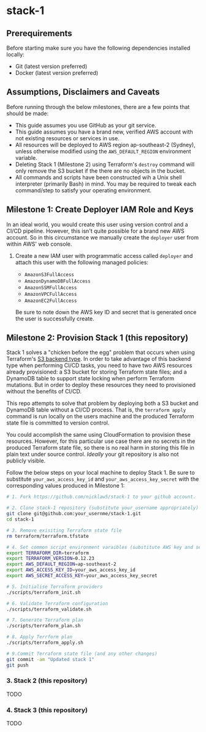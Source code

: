 # stack-1

## Prerequirements

Before starting make sure you have the following dependencies installed locally:

- Git (latest version preferred)
- Docker (latest version preferred)

## Assumptions, Disclaimers and Caveats

Before running through the below milestones, there are a few points that should be made:

- This guide assumes you use GitHub as your git service.
- This guide assumes you have a brand new, verified AWS account with not existing resources
or services in use.
- All resources will be deployed to AWS region ap-southeast-2 (Sydney),
unless otherwise modified using the `AWS_DEFAULT_REGION` environment variable.
- Deleting Stack 1 (Milestone 2) using Terraform's `destroy` command will only remove
the S3 bucket if the there are no objects in the bucket.
- All commands and scripts have been constructed wih a Unix shell interpreter (primarily Bash)
in mind. You may be required to tweak each command/step to satisfy your operating environment.

## Milestone 1: Create Deployer IAM Role and Keys

In an ideal world, you would create this user using version control and a CI/CD pipeline.
However, this isn't quite possible for a brand new AWS account. So in this circumstance
we manually create the `deployer` user from within AWS' web console.

1. Create a new IAM user with programmatic access called `deployer` and attach this user
with the following managed policies:

    - `AmazonS3FullAccess`
    - `AmazonDynamoDBFullAccess`
    - `AmazonSSMFullAccess`
    - `AmazonVPCFullAccess`
    - `AmazonEC2FullAccess`

    Be sure to note down the AWS key ID and secret that is generated once the user is
    successfully create.

## Milestone 2: Provision Stack 1 (this repository)

Stack 1 solves a "chicken before the egg" problem that occurs when using Terraform's
[S3 backend type](https://www.terraform.io/docs/backends/types/s3.html).
In order to take advantage of this backend type when performing CI/CD tasks, you need
to have two AWS resources already provisioned: a S3 bucket for storing Terraform state
files; and a DynamoDB table to support state locking when perform Terraform mutations.
But in order to deploy these resources they need to provisioned without the benefits of
CI/CD.

This repo attempts to solve that problem by deploying both a S3 bucket and DynamoDB table
without a CI/CD process. That is, the `terraform apply` command is run locally on the users
machine and the produced Terraform state file is committed to version control.

You could accomplish the same using CloudFormation to provision these resources. However,
for this particular use case there are no secrets in the produced Terraform state file,
so there is no real harm in storing this file in plain text under source control. _Ideally_
your git repository is also not publicly visible.

Follow the below steps on your local machine to deploy Stack 1. Be sure to substitute
`your_aws_access_key_id` and `your_aws_access_key_secret` with the corresponding values
produced in Milestone 1:

```bash
# 1. Fork https://github.com/nicklaw5/stack-1 to your github account.

# 2. Clone stack-1 repository (substitute your_username appropriately)
git clone git@github.com:your_usernme/stack-1.git
cd stack-1

# 3. Remove exisiting Terraform state file
rm terraform/terraform.tfstate

# 4. Set common script environment varaibles (substitute AWS key and secret appropriately)
export TERRAFORM_DIR=terraform
export TERRAFORM_VERSION=0.12.23
export AWS_DEFAULT_REGION=ap-southeast-2
export AWS_ACCESS_KEY_ID=your_aws_access_key_id
export AWS_SECRET_ACCESS_KEY=your_aws_access_key_secret

# 5. Initialise Terraform providers
./scripts/terraform_init.sh

# 6. Validate Terraform configuration
./scripts/terraform_validate.sh

# 7. Generate Terraform plan
./scripts/terraform_plan.sh

# 8. Apply Terrform plan
./scripts/terraform_apply.sh

# 9.Commit Terraform state file (and any other changes)
git commit -am "Updated stack 1"
git push
```

### 3. Stack 2 (this repository)

TODO

### 4. Stack 3 (this repository)

TODO
